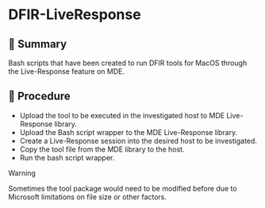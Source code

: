 # DFIR-LiveResponse



## 🔖 Summary

Bash scripts that have been created to run DFIR tools for MacOS through the Live-Response feature on MDE.



## 🚀 Procedure

- Upload the tool to be executed in the investigated host to MDE Live-Response library.
- Upload the Bash script wrapper to the MDE Live-Response library.
- Create a Live-Response session into the desired host to be investigated.
- Copy the tool file from the MDE library to the host.
- Run the bash script wrapper.

> [!WARNING]
> Sometimes the tool package would need to be modified before due to Microsoft limitations on file size or other factors.


    
